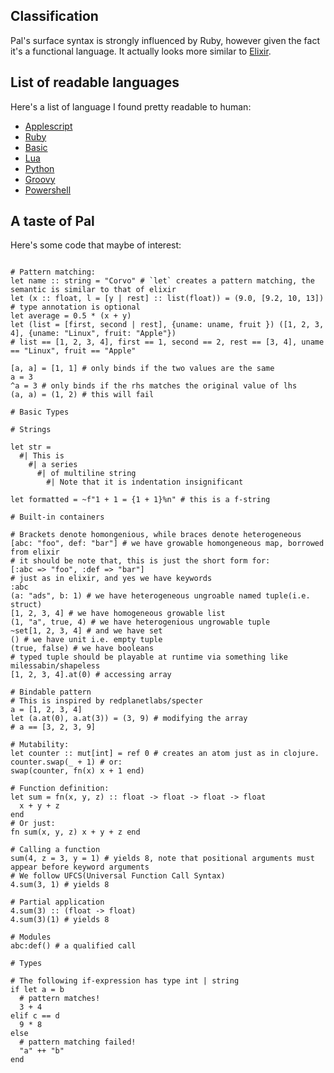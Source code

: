 ## Classification
Pal's surface syntax is strongly influenced by Ruby, however given the fact it's a functional language. It actually looks more similar to [Elixir](https://elixir-lang.org/). 


## List of readable languages

Here's a list of language I found pretty readable to human:
- [Applescript](https://macosxautomation.com/applescript/)
- [Ruby](https://www.ruby-lang.org/)
- [Basic](https://en.wikipedia.org/wiki/BASIC)
- [Lua](https://www.lua.org/)
- [Python](https://www.python.org/)
- [Groovy](https://groovy-lang.org/)
- [Powershell](https://learn.microsoft.com/en-us/powershell/)

## A taste of Pal

Here's some code that maybe of interest: 

```

# Pattern matching:
let name :: string = "Corvo" # `let` creates a pattern matching, the semantic is similar to that of elixir
let (x :: float, l = [y | rest] :: list(float)) = (9.0, [9.2, 10, 13]) # type annotation is optional
let average = 0.5 * (x + y)
let (list = [first, second | rest], {uname: uname, fruit }) ([1, 2, 3, 4], {uname: "Linux", fruit: "Apple"}) 
# list == [1, 2, 3, 4], first == 1, second == 2, rest == [3, 4], uname == "Linux", fruit == "Apple"

[a, a] = [1, 1] # only binds if the two values are the same
a = 3
^a = 3 # only binds if the rhs matches the original value of lhs
(a, a) = (1, 2) # this will fail

# Basic Types

# Strings

let str = 
  #| This is 
    #| a series
      #| of multiline string
        #| Note that it is indentation insignificant

let formatted = ~f"1 + 1 = {1 + 1}%n" # this is a f-string

# Built-in containers

# Brackets denote homongenious, while braces denote heterogeneous
[abc: "foo", def: "bar"] # we have growable homongeneous map, borrowed from elixir
# it should be note that, this is just the short form for:
[:abc => "foo", :def => "bar"]
# just as in elixir, and yes we have keywords
:abc
(a: "ads", b: 1) # we have heterogeneous ungroable named tuple(i.e. struct)
[1, 2, 3, 4] # we have homogeneous growable list 
(1, "a", true, 4) # we have heterogenious ungrowable tuple
~set[1, 2, 3, 4] # and we have set
() # we have unit i.e. empty tuple
(true, false) # we have booleans
# typed tuple should be playable at runtime via something like milessabin/shapeless
[1, 2, 3, 4].at(0) # accessing array 

# Bindable pattern
# This is inspired by redplanetlabs/specter
a = [1, 2, 3, 4]
let (a.at(0), a.at(3)) = (3, 9) # modifying the array
# a == [3, 2, 3, 9]

# Mutability:
let counter :: mut[int] = ref 0 # creates an atom just as in clojure.
counter.swap(_ + 1) # or: 
swap(counter, fn(x) x + 1 end) 

# Function definition: 
let sum = fn(x, y, z) :: float -> float -> float -> float
  x + y + z
end
# Or just:
fn sum(x, y, z) x + y + z end

# Calling a function
sum(4, z = 3, y = 1) # yields 8, note that positional arguments must appear before keyword arguments
# We follow UFCS(Universal Function Call Syntax)
4.sum(3, 1) # yields 8

# Partial application
4.sum(3) :: (float -> float)
4.sum(3)(1) # yields 8

# Modules 
abc:def() # a qualified call

# Types

# The following if-expression has type int | string
if let a = b
  # pattern matches!
  3 + 4
elif c == d
  9 * 8
else
  # pattern matching failed!
  "a" ++ "b"
end

```

